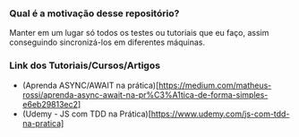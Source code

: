 ### Qual é a motivação desse repositório? ###

Manter em um lugar só todos os testes ou tutoriais que eu faço, assim conseguindo sincronizá-los em diferentes máquinas.


### Link dos Tutoriais/Cursos/Artigos ###

* (Aprenda ASYNC/AWAIT na prática)[https://medium.com/matheus-rossi/aprenda-async-await-na-pr%C3%A1tica-de-forma-simples-e6eb29813ec2]
* (Udemy - JS com TDD na Prática)[https://www.udemy.com/js-com-tdd-na-pratica]